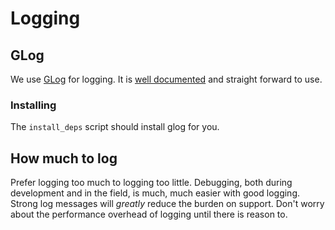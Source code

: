 # Logging
## GLog
We use [GLog](https://code.google.com/p/google-glog/) for logging. It is [well documented](http://google-glog.googlecode.com/svn/trunk/doc/glog.html) and straight forward to use.

### Installing
The `install_deps` script should install glog for you.

## How much to log
Prefer logging too much to logging too little. Debugging, both during development and in the field, is much, much easier with good logging. Strong log messages will *greatly* reduce the burden on support. Don't worry about the performance overhead of logging until there is reason to.
